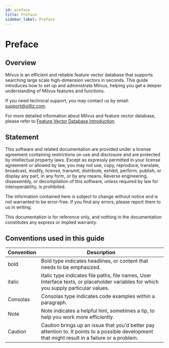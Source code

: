```yaml
---
id: preface
title: Preface
sidebar_label: Preface
---
```


# Preface

## Overview
Milvus is an efficient and reliable feature vector database that supports searching large scale high-dimension vectors in seconds. This guide introduces how to set up and administrate Milvus, helping you get a deeper understanding of Milvus features and functions.

If you need technical support, you may contact us by email: support@zilliz.com.

For more detailed information about Milvus and feature vector database, please refer to [Feature Vector Database Introduction](../vectordb/feature-vector-db.md).

## Statement
This software and related documentation are provided under a license agreement containing restrictions on use and disclosure and are protected by intellectual property laws. Except as expressly permitted in your license agreement or allowed by law, you may not use, copy, reproduce, translate, broadcast, modify, license, transmit, distribute, exhibit, perform, publish, or display any part, in any form, or by any means. Reverse engineering, disassembly, or decompilation of this software, unless required by law for interoperability, is prohibited.

The information contained here is subject to change without notice and is not warranted to be error-free. If you find any errors, please report them to us in writing.

This documentation is for reference only, and nothing in the documentation constitutes any express or implied warranty.


## Conventions used in this guide

| Convention       |    Description                                |
|-----------|-----------------------------------------|
| bold      | Bold type indicates headlines, or content that needs to be emphasized.    |
| italic    | Italic type indicates file paths, file names, User Interface texts, or placeholder variables for which you supply particular values. |
| Consolas  | Consolas type indicates code examples within a paragraph. |
| Note      | Note indicates a helpful hint, sometimes a tip, to help you work more efficiently.          |
| Caution   | Caution brings up an issue that you'd better pay attention to. It points to a possible development that might result in a failure or a problem. |
